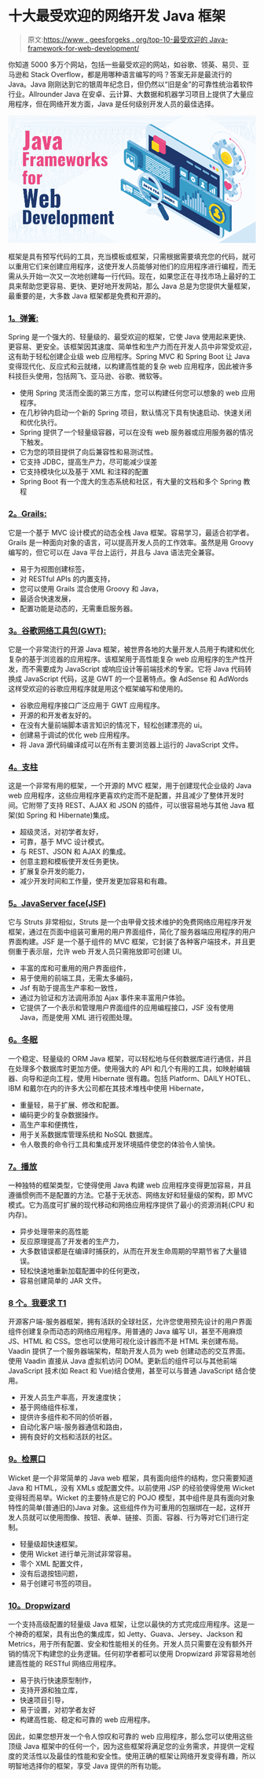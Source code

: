 # 十大最受欢迎的网络开发 Java 框架

> 原文:[https://www . geesforgeks . org/top-10-最受欢迎的 Java-framework-for-web-development/](https://www.geeksforgeeks.org/top-10-most-popular-java-frameworks-for-web-development/)

你知道 5000 多万个网站，包括一些最受欢迎的网站，如谷歌、领英、易贝、亚马逊和 Stack Overflow，都是用哪种语言编写的吗？答案无非是最流行的 Java。Java 刚刚达到它的银周年纪念日，但仍然以“旧是金”的可靠性统治着软件行业。Allrounder Java 在安卓、云计算、大数据和机器学习项目上提供了大量应用程序，但在网络开发方面，Java 是任何级别开发人员的最佳选择。

![top-10-most-popular-java-frameworks-for-web-development](img/ba54d45e556575886c23b4db8ef79260.png)

框架是具有预写代码的工具，充当模板或框架，只需根据需要填充您的代码，就可以重用它们来创建应用程序，这使开发人员能够对他们的应用程序进行编程，而无需从头开始一次又一次地创建每一行代码。现在，如果您正在寻找市场上最好的工具来帮助您更容易、更快、更好地开发网站，那么 Java 总是为您提供大量框架，最重要的是，大多数 Java 框架都是免费和开源的。

### [1。弹簧:](https://spring.io/)

Spring 是一个强大的、轻量级的、最受欢迎的框架，它使 Java 使用起来更快、更容易、更安全。该框架因其速度、简单性和生产力而在开发人员中非常受欢迎，这有助于轻松创建企业级 web 应用程序。Spring MVC 和 Spring Boot 让 Java 变得现代化、反应式和云就绪，以构建高性能的复杂 web 应用程序，因此被许多科技巨头使用，包括网飞、亚马逊、谷歌、微软等。

*   使用 Spring 灵活而全面的第三方库，您可以构建任何您可以想象的 web 应用程序。
*   在几秒钟内启动一个新的 Spring 项目，默认情况下具有快速启动、快速关闭和优化执行。
*   Spring 提供了一个轻量级容器，可以在没有 web 服务器或应用服务器的情况下触发。
*   它为您的项目提供了向后兼容性和易测试性。
*   它支持 JDBC，提高生产力，尽可能减少误差
*   它支持模块化以及基于 XML 和注释的配置
*   Spring Boot 有一个庞大的生态系统和社区，有大量的文档和多个 Spring 教程

### [2。Grails:](https://grails.org/)

它是一个基于 MVC 设计模式的动态全栈 Java 框架。容易学习，最适合初学者。Grails 是一种面向对象的语言，可以提高开发人员的工作效率。虽然是用 Groovy 编写的，但它可以在 Java 平台上运行，并且与 Java 语法完全兼容。

*   易于为视图创建标签，
*   对 RESTful APIs 的内置支持，
*   您可以使用 Grails 混合使用 Groovy 和 Java，
*   最适合快速发展，
*   配置功能是动态的，无需重启服务器。

### [3。谷歌网络工具包(GWT):](http://www.gwtproject.org/overview.html)

它是一个非常流行的开源 Java 框架，被世界各地的大量开发人员用于构建和优化复杂的基于浏览器的应用程序。该框架用于高性能复杂 web 应用程序的生产性开发，而不需要成为 JavaScript 或响应设计等前端技术的专家。它将 Java 代码转换成 JavaScript 代码，这是 GWT 的一个显著特点。像 AdSense 和 AdWords 这样受欢迎的谷歌应用程序就是用这个框架编写和使用的。

*   谷歌应用程序接口广泛应用于 GWT 应用程序。
*   开源的和开发者友好的。
*   在没有大量前端脚本语言知识的情况下，轻松创建漂亮的 ui。
*   创建易于调试的优化 web 应用程序。
*   将 Java 源代码编译成可以在所有主要浏览器上运行的 JavaScript 文件。

### [4。支柱](https://struts.apache.org/)

这是一个非常有用的框架，一个开源的 MVC 框架，用于创建现代企业级的 Java web 应用程序，这些应用程序更喜欢约定而不是配置，并且减少了整体开发时间。它附带了支持 REST、AJAX 和 JSON 的插件，可以很容易地与其他 Java 框架(如 Spring 和 Hibernate)集成。

*   超级灵活，对初学者友好，
*   可靠，基于 MVC 设计模式。
*   与 REST、JSON 和 AJAX 的集成。
*   创意主题和模板使开发任务更快。
*   扩展复杂开发的能力，
*   减少开发时间和工作量，使开发更加容易和有趣。

### [**5。JavaServer face(JSF)**](https://javaee.github.io/javaserverfaces-spec/)

它与 Struts 非常相似，Struts 是一个由甲骨文技术维护的免费网络应用程序开发框架，通过在页面中组装可重用的用户界面组件，简化了服务器端应用程序的用户界面构建。JSF 是一个基于组件的 MVC 框架，它封装了各种客户端技术，并且更侧重于表示层，允许 web 开发人员只需拖放即可创建 UI。

*   丰富的库和可重用的用户界面组件，
*   易于使用的前端工具，无需太多编码，
*   Jsf 有助于提高生产率和一致性，
*   通过为验证和方法调用添加 Ajax 事件来丰富用户体验。
*   它提供了一个表示和管理用户界面组件的应用编程接口，JSF 没有使用 Java，而是使用 XML 进行视图处理。

### [6。冬眠](https://hibernate.org/)

一个稳定、轻量级的 ORM Java 框架，可以轻松地与任何数据库进行通信，并且在处理多个数据库时更加方便。使用强大的 API 和几个有用的工具，如映射编辑器、向导和逆向工程，使用 Hibernate 很有趣。包括 Platform、DAILY HOTEL、IBM 和戴尔在内的许多大公司都在其技术堆栈中使用 Hibernate，

*   重量轻，易于扩展、修改和配置。
*   编码更少的复杂数据操作。
*   高生产率和便携性，
*   用于关系数据库管理系统和 NoSQL 数据库。
*   令人敬畏的命令行工具和集成开发环境插件使您的体验令人愉快。

### [7。播放](https://www.playframework.com/)

一种独特的框架类型，它使得使用 Java 构建 web 应用程序变得更加容易，并且遵循惯例而不是配置的方法。它基于无状态、网络友好和轻量级的架构，即 MVC 模式。它为高度可扩展的现代移动和网络应用程序提供了最小的资源消耗(CPU 和内存)。

*   异步处理带来的高性能
*   反应原理提高了开发者的生产力，
*   大多数错误都是在编译时捕获的，从而在开发生命周期的早期节省了大量错误。
*   轻松快速地重新加载配置中的任何更改，
*   容易创建简单的 JAR 文件。

### [8 个。我要求 T1](https://vaadin.com/docs/v8/framework/introduction/intro-overview.html)

开源客户端-服务器框架，拥有活跃的全球社区，允许您使用预先设计的用户界面组件创建复杂而动态的网络应用程序。用普通的 Java 编写 UI，甚至不用麻烦 JS、HTML 和 CSS。您也可以使用可视化设计器而不是 HTML 来创建布局。Vaadin 提供了一个服务器端架构，帮助开发人员为 web 创建动态的交互界面。使用 Vaadin 直接从 Java 虚拟机访问 DOM。更新后的组件可以与其他前端 JavaScript 技术(如 React 和 Vue)结合使用，甚至可以与普通 JavaScript 结合使用。

*   开发人员生产率高，开发速度快；
*   基于网络组件标准，
*   提供许多组件和不同的侦听器，
*   自动化客户端-服务器通信和路由，
*   拥有良好的文档和活跃的社区。

### [9。检票口](https://wicket.apache.org/)

Wicket 是一个非常简单的 Java web 框架，具有面向组件的结构，您只需要知道 Java 和 HTML，没有 XMLs 或配置文件。以前使用 JSP 的经验使得使用 Wicket 变得轻而易举。Wicket 的主要特点是它的 POJO 模型，其中组件是具有面向对象特性的简单(普通旧的)Java 对象。这些组件作为可重用的包捆绑在一起，这样开发人员就可以使用图像、按钮、表单、链接、页面、容器、行为等对它们进行定制。

*   轻量级超快速框架。
*   使用 Wicket 进行单元测试非常容易。
*   零个 XML 配置文件，
*   没有后退按钮问题，
*   易于创建可书签的项目。

### [10。Dropwizard](https://www.dropwizard.io/en/latest/)

一个支持高级配置的轻量级 Java 框架，让您以最快的方式完成应用程序。这是一个神奇的框架，具有出色的集成库，如 Jetty、Guava、Jersey、Jackson 和 Metrics，用于所有配置、安全和性能相关的任务。开发人员只需要在没有额外开销的情况下构建您的业务逻辑。任何初学者都可以使用 Dropwizard 非常容易地创建高性能的 RESTful 网络应用程序。

*   易于执行快速原型制作，
*   支持开源和独立库，
*   快速项目引导，
*   易于设置，对初学者友好
*   构建高性能、稳定和可靠的 web 应用程序。

因此，如果您想开发一个令人惊叹和可靠的 web 应用程序，那么您可以使用这些顶级 Java 框架中的任何一个，因为这些框架将满足您的业务需求，并提供一定程度的灵活性以及最佳的性能和安全性。使用正确的框架让网络开发变得有趣，所以明智地选择你的框架，享受 Java 提供的所有功能。